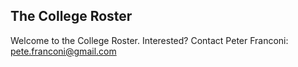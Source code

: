 ## The College Roster
  
  Welcome to the College Roster. Interested? Contact Peter Franconi: pete.franconi@gmail.com


